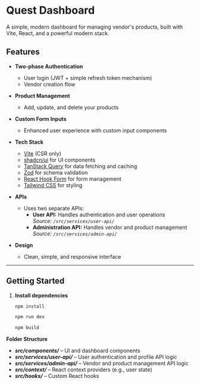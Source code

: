 # Quest Dashboard

A simple, modern dashboard for managing vendor's products, built with Vite, React, and a powerful modern stack.

## Features

- **Two-phase Authentication**
  - User login (JWT + simple refresh token mechanism)
  - Vendor creation flow

- **Product Management**
  - Add, update, and delete your products

- **Custom Form Inputs**
  - Enhanced user experience with custom input components

- **Tech Stack**
  - [Vite](https://vitejs.dev/) (CSR only)
  - [shadcn/ui](https://ui.shadcn.com/) for UI components
  - [TanStack Query](https://tanstack.com/query/latest) for data fetching and caching
  - [Zod](https://zod.dev/) for schema validation
  - [React Hook Form](https://react-hook-form.com/) for form management
  - [Tailwind CSS](https://tailwindcss.com/) for styling

- **APIs**
  - Uses two separate APIs:
    - **User API:** Handles authentication and user operations  
      _Source: `/src/services/user-api/`_
    - **Administration API:** Handles vendor and product management  
      _Source: `/src/services/admin-api/`_

- **Design**
  - Clean, simple, and responsive interface

---

## Getting Started

1. **Install dependencies**
   ```bash
   npm install
   ```
   ```bash
   npm run dev
   ```
   ```bash
   npm build
   ```

**Folder Structure**

- **_src/components/_** – UI and dashboard components
- **_src/services/user-api/_** – User authentication and profile API logic
- **_src/services/admin-api/_** – Vendor and product management API logic
- **_src/context/_** – React context providers (e.g., user state)
- **_src/hooks/_** – Custom React hooks

